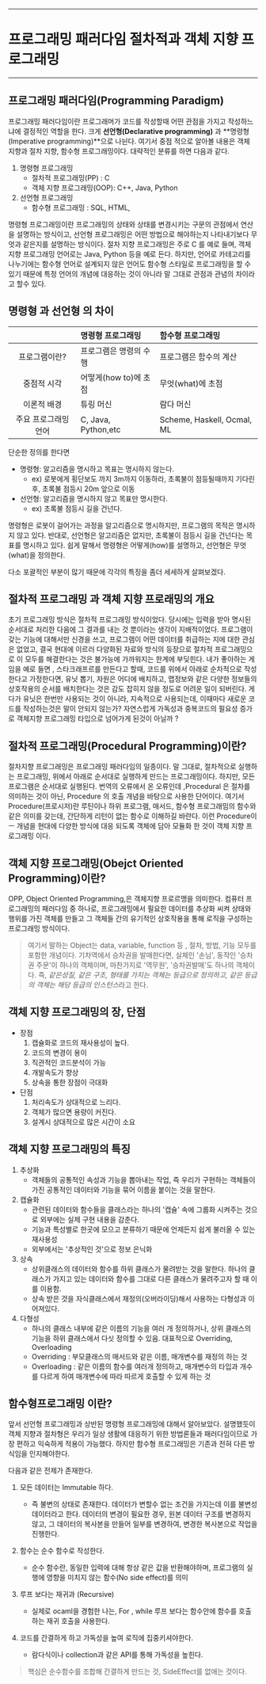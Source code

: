 
* * * 

# 프로그래밍 패러다임 절차적과 객체 지향 프로그래밍


* * *

## 프로그래밍 패러다임(Programming Paradigm)
프로그래밍 패러다임이란 프로그래머가 코드를 작성할때 어떤 관점을 가지고 작성하느냐에 결정적인 역할을 한다. 크게 **선언형(Declarative programming)** 과 **명령형(Imperative programming)**으로 나뉜다. 여기서 중점
적으로 알아볼 내용은 객체 지향과 절차 지향, 함수형 프로그래밍이다. 대략적인 분류를 하면 다음과 같다.


1. 명령형 프로그래밍
    - 절차적 프로그래밍(PP) : C
    - 객체 지향 프로그래밍(OOP): C++, Java, Python
2. 선언형 프로그래밍
    - 함수형 프로그래밍 : SQL, HTML, 
    
명령형 프로그래밍이란 프로그래밍의 상태와 상태를 변경시키는 구문의 관점에서 연산을 설명하는 방식이고, 선언형 프로그래밍은 어떤 방법으로 해야하는지 나타내기보다
무엇과 같은지를 설명하는 방식이다. 절차 지향 프로그래밍은 주로  C  를 예로 들며, 객체 지향 프로그래밍 언어로는 Java, Python 등을 예로 든다. 하지만, 언어로
카테고리를 나누기에는 함수형 언어로 설계되지 않은 언어도 함수형 스타일로 프로그래밍을 할 수 있기 때문에 특정 언어의 개념에 대응하는 것이 아니라 말 그대로 관점과
관념의 차이라고 할수 있다.


## 명령형 과 선언형 의 차이 


| |명령형 프로그래밍 | 함수형 프로그래밍
:---:|:---|:---|
프로그램이란? | 프로그램은 명령의 수행 | 프로그램은 함수의 계산
중점적 시각 | 어떻게(how to)에 초점 | 무엇(what)에 초점
이론적 배경 | 튜링 머신 | 람다 머신|
주요 프로그래밍 언어 | C, Java, Python,etc | Scheme, Haskell, Ocmal, ML
 
단순한 정의를 한다면
  - 명령형: 알고리즘을 명시하고 목표는 명시하지 않는다.
    + ex) 로봇에게 횡단보도 까지 3m까지 이동하라, 초록불이 점등될때까지 기다린 후, 초록불 점등시 20m 앞으로 이동
  - 선언형: 알고리즘을 명시하지 않고 목표만 명시한다.
    + ex) 초록불 점등시 길을 건넌다.
  

명령형은 로봇이 걸어가는 과정을 알고리즘으로 명시하지만, 프로그램의 목적은 명시하지 않고 있다. 반대로, 선언형은 알고리즘은 없지만, 
초록불이 점등시 길을 건넌다는 목표를 명시하고 있다. 쉽게 말해서 명령형은 어떻게(how)를 설명하고, 선언형은 무엇(what)을 정의한다.


다소 포괄적인 부분이 많기 때문에 각각의 특징을 좀더 세세하게 살펴보겠다.
  
 
## 절차적 프로그래밍 과 객체 지향 프로래밍의 개요
초기 프로그래밍 방식은 절차적 프로그래밍 방식이었다. 당시에는 입력을 받아 명시된 순서대로 처리한 다음에 그 결과를 내는 것 뿐이라는 생각이 지배적이었다. 프로그램이
갖는 기능에 대해서만 신경을 쓰고, 프로그램이 어떤 데이터를 취급하는 지에 대한 관심은 없었고, 결국 현대에 이르러 다양화된 자료와 방식의 등장으로 절차적 프로그래밍으로 이 모두를 해결한다는 것은
불가능에 가까워지는 한계에 부딪힌다. 내가 좋아하는 게임을 예로 들면 , 스타크래프르를 만든다고 할때, 코드를 위에서 아래로 순차적으로 작성한다고 가정한다면, 유닛 뽑기, 자원은 어디에 배치하고, 맵정보와 같은 다양한
정보들의 상호작용의 순서를 배치한다는 것은 감도 잡히지 않을 정도로 어려운 일이 되버린다. 게다가 유닛은 한번만 사용되는 것이 아니라, 지속적으로 사용되는데, 이때마다 새로운 코드를 작성하는것은 말이 안되지 않는가?
자연스럽게 가독성과 중복코드의 필요성 증가로 객체지향 프로그래밍 타입으로 넘어가게 된것이 아닐까 ?


## 절차적 프로그래밍(Procedural Programming)이란?
절차지향 프로그래밍은 프로그래밍 패러다임의 일종이다. 말 그대로, 절차적으로 실행하는 프로그래밍, 위에서 아래로 순서대로 실행하게 만드는 프로그래밍이다. 하지만, 모든 프로그램은
순서대로 실행된다. 번역의 오류에서 온 오류인데 ,Procedural 은 절차를 의미하는 것이 아닌, Procedure 의 호출 개념을 바탕으로 사용한 단어이다. 
여기서 Procedure(프로시저)란 루틴이나 하위 프로그램, 매서드, 함수형 프로그래밈의 함수와 같은 의미를 갖는데, 간단하게 리턴이 없는 함수로 이해하길 바란다.
이런 Procedure이ㅡ 개념을 현대에 다양한 방식에 대응 되도록 객체에 담아 모듈화 한 것이 객체 지향 프로그래밍 이다.

 
## 객체 지향 프로그래밍(Obejct Oriented Programming)이란?
OPP, Object Oriented Programming,은 객체지향 프로르맹을 의미한다. 컴퓨터 프로그래밍의 패러다임 중 하나로, 프로그래밍에서 필요한 데이터를
추상화 씨켜 상태와 행위를 가진 객체를 만들고 그 객체들 간의 유기적인 상호작용을 통해 로직을 구성하는 프로그래밍 방식이다.
> 여기서 말하는 Object는 data, variable, function 등 , 절차, 방법, 기능 모두를 포함한 개념이다.
> 기차역에서 승차권을 발매한다면, 실체인 '손님', 동작인 '승차권 주문'이 하나의 객체이며, 마찬가지로 '역무원', '승차권발매'도 하나의 객체이다.
> 즉, *같은성질, 같은 구조, 형태를 가지는 객체는 등급으로 정의하고, 같은 등급의 객체는 해당 등급의 인스턴스*라고 한다.

## 객체 지향 프로그래밍의 장, 단점

- 장점
    1. 캡슐화로 코드의 재사용성이 높다.
    2. 코드의 변경이 용이
    3. 직관적인 코드분석이 가능
    4. 개발속도가 향상
    5. 상속을 통한 장점이 극대화
- 단점
    1. 처리속도가 상대적으로 느리다.
    2. 객체가 많으면 용량이 커진다.
    3. 설계시 상대적으로 많은 시간이 소요
    
    
## 객체 지향 프로그래밍의 특징

1. 추상화
    - 객체들의 공통적인 속성과 기능을 뽑아내는 작업, 즉 우리가 구현하는 객체들이 가진 공통적인 데이터와 기능을 묶어 이름을 붙이는 것을 말한다.
2. 캡슐화
    - 관련된 데이터와 함수들을 클래스라는 하나의 '캡슐' 속에 그룹화 시켜주는 것으로 외부에는 실제 구현 내용을 감춘다.
    - 기능과 특성별로 한곳에 모으고 분류하기 때문에 언제든지 쉽게 불러올 수 있는 재사용성
    - 외부에서는 '추상적인 것'으로 정보 은닉화
3. 상속
    - 상위클래스의 데이터와 함수를 하위 클래스가 물려받는 것을 말한다. 하나의 클래스가 가지고 있는 데이터와 함수를 그대로 다른 클래스가 물려주고자 할 때 이를 이용함.
    - 상속 받은 것을 자식클래스에서 재정의(오버라이딩)해서 사용하는 다형성과 이어져있다.
4. 다형성
    - 하나의 클래스 내부에 같은 이름의 기능을 여러 개 정의하거나, 상위 클래스의 기능을 하위 클래스에서 다싯 정의할 수 있음. 대표적으로 Overriding, Overloading
    - Overriding : 부모클래스의 매서드와 같은 이름, 매개변수를 재정의 하는 것
    - Overloading : 같은 이름의 함수를 여러개 정의하고, 매개변수의 타입과 개수를 다르게 하여 매개변수에 따라 따르게 호출할 수 있게 하는 것
    
    
## 함수형프로그래밍 이란? 

앞서 선언형 프로그래밍과 상반된 명령형 프로그래밍에 대해서 알아보았다. 설명했듯이 객체 지향과 절차형은 우리가 일상 생활에 대응하기 위한 방법론들과 패러다임이므로
가장 편하고 익숙하게 적용이 가능했다. 하지만 함수형 프로그래밍은 기존과 전혀 다른 방식임을 인지해야한다.

다음과 같은 전제가 존재한다.
1. 모든 데이터는 Immutable 하다.
    - 즉 불변의 상태로 존재한다. 데이터가 변할수 없는 조건을 가지는데 이를 불변성 데이터라고 한다.
    데이터의 변경이 필요한 경우, 원본 데이터 구조를 변경하지 않고, 그 데이터의 복사본을 만들어 일부를 변경하여, 변경한 복사본으로 작업을 진행한다.
    
2. 함수는 순수 함수로 작성한다.
    - 순수 함수란, 동일한 입력에 대해 항상 같은 값을 반환해야하며, 프로그램의 실행에 영향을 미치지 않는 함수(No side effect)를 의미
    
3. 루프 보다는 재귀과 (Recursive)     
    - 실제로 ocaml을 경험한 나는, For , while 루프 보다는 함수안에 함수를 호출하는 재귀 호출을 사용한다.
    
4. 코드를 간결하게 하고 가독성을 높여 로직에 집중키셔야한다.
    - 람다식이나 collection과 같은 API를 통해 가독성을 높힌다.
    
> 핵심은 순수함수를 조합해 간결하게 만드는 것, SideEffect를 없애는 것이다.
       